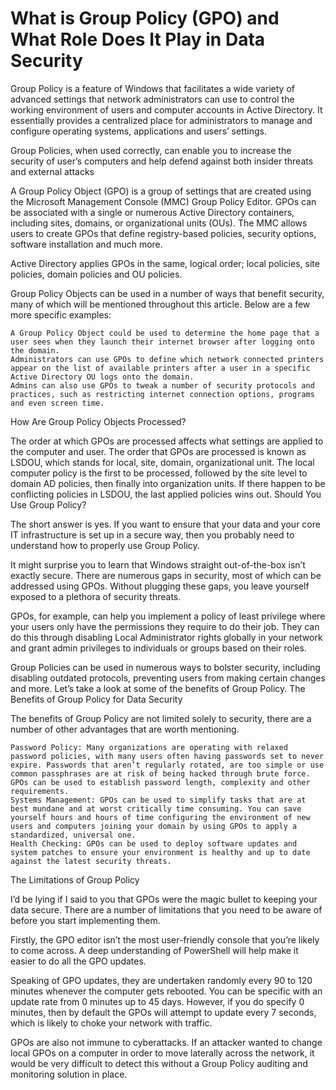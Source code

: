 # What is Group Policy (GPO) and What Role Does It Play in Data Security

Group Policy is a feature of Windows that facilitates a wide variety of advanced settings that network administrators can use to control the working environment of users and computer accounts in Active Directory. It essentially provides a centralized place for administrators to manage and configure operating systems, applications and users’ settings.

Group Policies, when used correctly, can enable you to increase the security of user’s computers and help defend against both insider threats and external attacks

A Group Policy Object (GPO) is a group of settings that are created using the Microsoft Management Console (MMC) Group Policy Editor. GPOs can be associated with a single or numerous Active Directory containers, including sites, domains, or organizational units (OUs). The MMC allows users to create GPOs that define registry-based policies, security options, software installation and much more.

Active Directory applies GPOs in the same, logical order; local policies, site policies, domain policies and OU policies.

Group Policy Objects can be used in a number of ways that benefit security, many of which will be mentioned throughout this article. Below are a few more specific examples:

    A Group Policy Object could be used to determine the home page that a user sees when they launch their internet browser after logging onto the domain.
    Administrators can use GPOs to define which network connected printers appear on the list of available printers after a user in a specific Active Directory OU logs onto the domain.
    Admins can also use GPOs to tweak a number of security protocols and practices, such as restricting internet connection options, programs and even screen time.

How Are Group Policy Objects Processed?

The order at which GPOs are processed affects what settings are applied to the computer and user. The order that GPOs are processed is known as LSDOU, which stands for local, site, domain, organizational unit. The local computer policy is the first to be processed, followed by the site level to domain AD policies, then finally into organization units. If there happen to be conflicting policies in LSDOU, the last applied policies wins out.
Should You Use Group Policy?

The short answer is yes. If you want to ensure that your data and your core IT infrastructure is set up in a secure way, then you probably need to understand how to properly use Group Policy.

It might surprise you to learn that Windows straight out-of-the-box isn’t exactly secure. There are numerous gaps in security, most of which can be addressed using GPOs. Without plugging these gaps, you leave yourself exposed to a plethora of security threats.

GPOs, for example, can help you implement a policy of least privilege where your users only have the permissions they require to do their job. They can do this through disabling Local Administrator rights globally in your network and grant admin privileges to individuals or groups based on their roles.

Group Policies can be used in numerous ways to bolster security, including disabling outdated protocols, preventing users from making certain changes and more. Let’s take a look at some of the benefits of Group Policy.
The Benefits of Group Policy for Data Security

The benefits of Group Policy are not limited solely to security, there are a number of other advantages that are worth mentioning.

    Password Policy: Many organizations are operating with relaxed password policies, with many users often having passwords set to never expire. Passwords that aren’t regularly rotated, are too simple or use common passphrases are at risk of being hacked through brute force. GPOs can be used to establish password length, complexity and other requirements.
    Systems Management: GPOs can be used to simplify tasks that are at best mundane and at worst critically time consuming. You can save yourself hours and hours of time configuring the environment of new users and computers joining your domain by using GPOs to apply a standardized, universal one.
    Health Checking: GPOs can be used to deploy software updates and system patches to ensure your environment is healthy and up to date against the latest security threats.

The Limitations of Group Policy

I’d be lying if I said to you that GPOs were the magic bullet to keeping your data secure. There are a number of limitations that you need to be aware of before you start implementing them.

Firstly, the GPO editor isn’t the most user-friendly console that you’re likely to come across. A deep understanding of PowerShell will help make it easier to do all the GPO updates.

Speaking of GPO updates, they are undertaken randomly every 90 to 120 minutes whenever the computer gets rebooted. You can be specific with an update rate from 0 minutes up to 45 days. However, if you do specify 0 minutes, then by default the GPOs will attempt to update every 7 seconds, which is likely to choke your network with traffic.

GPOs are also not immune to cyberattacks. If an attacker wanted to change local GPOs on a computer in order to move laterally across the network, it would be very difficult to detect this without a Group Policy auditing and monitoring solution in place.
